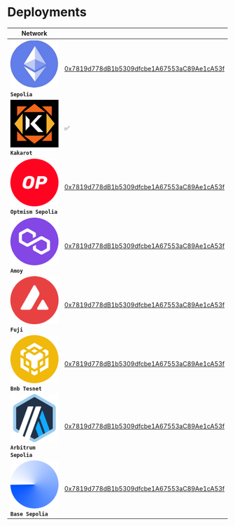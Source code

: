 # Deployments

| Network                                                                                                    |                                                                                                                                                 |
| ---------------------------------------------------------------------------------------------------------- | ----------------------------------------------------------------------------------------------------------------------------------------------- |
| <img src="../.gitbook/assets/ehter-bugado (1).png" alt="" data-size="line"> **`Sepolia`**                  | [0x7819d778dB1b5309dfcbe1A67553aC89Ae1cA53f](https://sepolia.etherscan.io/address/0x7819d778dB1b5309dfcbe1A67553aC89Ae1cA53f)                   |
| <img src="../.gitbook/assets/kakarot.png" alt="" data-size="line">**`Kakarot`**                            |                     ✅                                                                                                                           |
| <img src="../.gitbook/assets/optimism-ethereum-op-logo.png" alt="" data-size="line"> **`Optmism Sepolia`** |  [0x7819d778dB1b5309dfcbe1A67553aC89Ae1cA53f](https://sepolia-optimism.etherscan.io/address/0x7819d778db1b5309dfcbe1a67553ac89ae1ca53f)         |
| <img src="../.gitbook/assets/polygon-token.png" alt="" data-size="line"> **`Amoy`**                        | [0x7819d778dB1b5309dfcbe1A67553aC89Ae1cA53f](https://amoy.polygonscan.com/address/0x7819d778dB1b5309dfcbe1A67553aC89Ae1cA53f)                   |
| <img src="../.gitbook/assets/avalanche-avax-logo.png" alt="" data-size="line"> **`Fuji`**                  | [0x7819d778dB1b5309dfcbe1A67553aC89Ae1cA53f](https://testnet.avascan.info/blockchain/all/address/0x7819d778dB1b5309dfcbe1A67553aC89Ae1cA53f)    |
| <img src="../.gitbook/assets/bnb-bnb-logo.png" alt="" data-size="line">**`Bnb Tesnet`**                    | [0x7819d778dB1b5309dfcbe1A67553aC89Ae1cA53f](https://testnet.bscscan.com/address/0x7819d778dB1b5309dfcbe1A67553aC89Ae1cA53f)                    |
| <img src="../.gitbook/assets/arbitrum-arb-logo.png" alt="" data-size="line">**`Arbitrum Sepolia`**         |                    [0x7819d778dB1b5309dfcbe1A67553aC89Ae1cA53f](https://sepolia.arbiscan.io/address/0x7819d778dB1b5309dfcbe1A67553aC89Ae1cA53f) |
| <img src="../.gitbook/assets/base-logo-in-blue.png" alt="" data-size="line"> **`Base Sepolia`**            |                 [0x7819d778dB1b5309dfcbe1A67553aC89Ae1cA53f](https://sepolia.basescan.org/address/0x7819d778dB1b5309dfcbe1A67553aC89Ae1cA53f)   |
